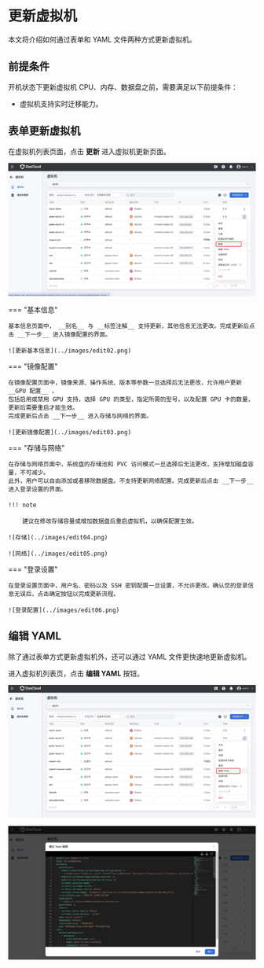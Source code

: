 # 更新虚拟机

本文将介绍如何通过表单和 YAML 文件两种方式更新虚拟机。

## 前提条件

开机状态下更新虚拟机 CPU、内存、数据盘之前，需要满足以下前提条件：

- 虚拟机支持实时迁移能力。

## 表单更新虚拟机

在虚拟机列表页面，点击 __更新__ 进入虚拟机更新页面。

![更新](../images/edit01.png)

=== "基本信息"

    基本信息页面中， __别名__ 与 __标签注解__ 支持更新，其他信息无法更改。完成更新后点击 __下一步__ 进入镜像配置的界面。

    ![更新基本信息](../images/edit02.png)

=== "镜像配置"

    在镜像配置页面中，镜像来源、操作系统、版本等参数一旦选择后无法更改，允许用户更新 __GPU 配置__ ，
    包括启用或禁用 GPU 支持，选择 GPU 的类型，指定所需的型号，以及配置 GPU 卡的数量，更新后需要重启才能生效。
    完成更新后点击 __下一步__ 进入存储与网络的界面。

    ![更新镜像配置](../images/edit03.png)

=== "存储与网络"

    在存储与网络页面中，系统盘的存储池和 PVC 访问模式一旦选择后无法更改，支持增加磁盘容量，不可减少。
    此外，用户可以自由添加或者移除数据盘。不支持更新网络配置。完成更新后点击 __下一步__ 进入登录设置的界面。

    !!! note

        建议在修改存储容量或增加数据盘后重启虚拟机，以确保配置生效。

    ![存储](../images/edit04.png)

    ![网络](../images/edit05.png)

=== "登录设置"

    在登录设置页面中，用户名、密码以及 SSH 密钥配置一旦设置，不允许更改。确认您的登录信息无误后，点击确定按钮以完成更新流程。

    ![登录配置](../images/edit06.png)

## 编辑 YAML

除了通过表单方式更新虚拟机外，还可以通过 YAML 文件更快速地更新虚拟机。

进入虚拟机列表页，点击 __编辑 YAML__ 按钮。

![yaml 编辑](../images/edit07.png)

![编辑 yaml](../images/edit08.png)